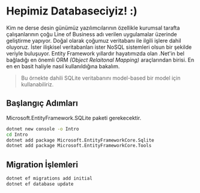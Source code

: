 # Hepimiz Databaseciyiz! :)

Kim ne derse desin günümüz yazılımcılarının özellikle kurumsal tarafta çalışanlarının çoğu Line of Business adı verilen uygulamalar üzerinde geliştirme yapıyor. Doğal olarak çoğumuz veritabanı ile ilgili işlere dahil oluyoruz. İster ilişkisel veritabanları ister NoSQL sistemleri olsun bir şekilde veriyle buluşuyor. Entity Framework yıllardır hayatımızda olan .Net'in bel bağladığı en önemli ORM _(Object Relaitonal Mapping)_ araçlarından birisi. En en en basit haliyle nasıl kullanıldığına bakalım.

>Bu örnekte dahili SQLite veritabanını model-based bir model için kullanabiliriz.  

## Başlangıç Adımları

Microsoft.EntityFramework.SQLite paketi gerekecektir.

```bash
dotnet new console -o Intro
cd Intro
dotnet add package Microsoft.EntityFrameworkCore.Sqlite
dotnet add package Microsoft.EntityFrameworkCore.Tools
```

## Migration İşlemleri

```bash
dotnet ef migrations add initial
dotnet ef database update
```